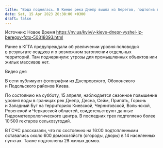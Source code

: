 ```yaml
---
title: "Вода поднялась. В Киеве река Днепр вышла из берегов, подтопив прибрежные районы города — фото"
date: Sat, 15 Apr 2023 20:38:00 +0300
draft: false
---
```

Источник: Новое Время https://nv.ua/kyiv/v-kieve-dnepr-vyshel-iz-beregov-foto-50318093.html


Ранее в КГГА предупреждали об увеличении уровня половодья в результате осадков и о возможном затоплении отдельных территорий. Там подчеркнули: угрозы для промышленных объектов или жилых массивов нет.

  Видео дня   

В сети публикуют фотографии из Днепровского, Оболонского и Подольского районов Киева.

По состоянию на субботу, 15 апреля, наблюдается сезонное повышение уровня воды в границах рек Днепр, Десна, Сейм, Припять, Горынь и Западный Буг на территориях Киевской, Черниговской, Волынской, Ровенской и Черкасской областей, свидетельствуют данные Гидрометеорологического центра. В последних трех подтоплено более 10 500 гектаров сельхозугодий.

В ГСЧС рассказали, что по состоянию на 16:00 подтопленными оставались около 600 домохозяйств (огороды, дворы) в 14 населенных пунктах. Также подтоплены 28 жилых домов.
